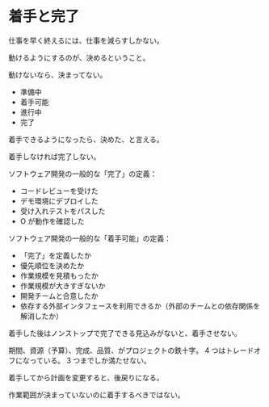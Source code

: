 # 着手と完了

仕事を早く終えるには、仕事を減らすしかない。

動けるようにするのが、決めるということ。

動けないなら、決まってない。

- 準備中
- 着手可能
- 進行中
- 完了

着手できるようになったら、決めた、と言える。

着手しなければ完了しない。

ソフトウェア開発の一般的な「完了」の定義：

- コードレビューを受けた
- デモ環境にデプロイした
- 受け入れテストをパスした
- O が動作を確認した

ソフトウェア開発の一般的な「着手可能」の定義：

- 「完了」を定義したか
- 優先順位を決めたか
- 作業規模を見積もったか
- 作業規模が大きすぎないか
- 開発チームと合意したか
- 依存する外部インタフェースを利用できるか（外部のチームとの依存関係を解消したか）

着手した後はノンストップで完了できる見込みがないと、着手させない。

期間、資源（予算）、完成、品質、がプロジェクトの鉄十字。
4 つはトレードオフになっている。
3 つまでしか満たせない。

着手してから計画を変更すると、後戻りになる。

作業範囲が決まっていないのに着手するべきではない。
